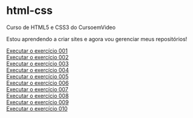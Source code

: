 # html-css
 Curso de HTML5 e CSS3 do CursoemVideo

Estou aprendendo a criar sites e agora vou gerenciar meus repositórios!


<a href="https://gabrielcmerlo.github.io/html-css/exercicios/ex001/index.html" target="_blank">Executar o exercício 001</a> 
<br>
<a href="https://gabrielcmerlo.github.io/html-css/exercicios/ex002/index.html" target="_blank">Executar o exercício 002</a>
<br>
<a href="https://gabrielcmerlo.github.io/html-css/exercicios/ex003/index.html" target="_blank">Executar o exercício 003</a>
<br>
<a href="https://gabrielcmerlo.github.io/html-css/exercicios/ex004/index.html" target="_blank">Executar o exercício 004</a>
<br>
<a href="https://gabrielcmerlo.github.io/html-css/exercicios/ex005/index.html" target="_blank">Executar o exercício 005</a>
<br>
<a href="https://gabrielcmerlo.github.io/html-css/exercicios/ex006/index.html" target="_blank">Executar o exercício 006</a>
<br> 
<a href="https://gabrielcmerlo.github.io/html-css/exercicios/ex007/index.html" target="_blank">Executar o exercício 007</a>
<br>
<a href="https://gabrielcmerlo.github.io/html-css/exercicios/ex008/index.html" target="_blank">Executar o exercício 008</a>
<br>
<a href="https://gabrielcmerlo.github.io/html-css/exercicios/ex009/index.html" target="_blank">Executar o exercício 009</a>
<br>
<a href="https://gabrielcmerlo.github.io/html-css/exercicios/ex010/index.html" target="_blank">Executar o exercício 010</a>
